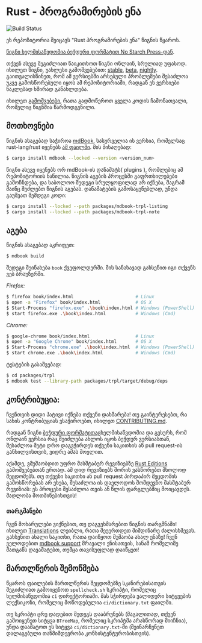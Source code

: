 # Rust - პროგრამირების ენა

![Build Status](https://github.com/rust-lang/book/workflows/CI/badge.svg)

ეს რეპოზიტორია შეიცავს "Rust პროგრამირების ენა" წიგნის წყაროს.

[წიგნი ხელმისაწვდომია ბეჭდური ფორმატით No Starch Press-დან][nostarch].

[nostarch]: https://nostarch.com/rust-programming-language-2nd-edition

თქვენ ასევე შეგიძლიათ წაიკითხოთ წიგნი ონლაინ, სრულიად უფასოდ. იხილეთ წიგნი, უახლესი გამოშვებებით: [stable], [beta], [nightly]. გაითვალისწინეთ, რომ ამ ვერსიებში არსებული პრობლემები შესაძლოა უკვე გამოსწორებული იყოს ამ რეპოზიტორიაში, რადგან ეს ვერსიები ნაკლებად ხშირად
განახლდება.

[stable]: https://doc.rust-lang.org/stable/book/
[beta]: https://doc.rust-lang.org/beta/book/
[nightly]: https://doc.rust-lang.org/nightly/book/

იხილეთ [გამოშვებები], რათა გადმოწეროთ ყველა კოდის ჩამონათვალი, რომელიც წიგნშია წარმოდგენილი.

[გამოშვებები]: https://github.com/rust-lang/book/releases

## მოთხოვნები

წიგნის ასაგებად საჭიროა [mdBook], სასურველია ის ვერსია, რომელსაც rust-lang/rust იყენებს [ამ ფაილში][rust-mdbook]. მის მისაღებად:

[mdBook]: https://github.com/rust-lang/mdBook
[rust-mdbook]: https://github.com/rust-lang/rust/blob/master/src/tools/rustbook/Cargo.toml

```bash
$ cargo install mdbook --locked --version <version_num>
```

წიგნი ასევე იყენებს ორ mdBook-ის დანამატს( plugins ), რომლებიც ამ რეპოზიტორიის ნაწილია. წიგნის აგების პროცესში გაფრთხილებები გამოჩნდება, და საბოლოო შედეგი სრულყოფილად არ იქნება, მაგრამ მაინც შეძლებთ წიგნის აგებას. დანამატების გამოსაყენებლად, უნდა გაუშვათ შემდეგი კოდი:

```bash
$ cargo install --locked --path packages/mdbook-trpl-listing
$ cargo install --locked --path packages/mdbook-trpl-note
```

## აგება

წიგნის ასაგებად აკრიფეთ:

```bash
$ mdbook build
```

შედეგი შეინახება `book` ქვეფოლდერში. მის სანახავად გახსენით იგი თქვენს ვებ ბრაუზერში.

_Firefox:_

```bash
$ firefox book/index.html                       # Linux
$ open -a "Firefox" book/index.html             # OS X
$ Start-Process "firefox.exe" .\book\index.html # Windows (PowerShell)
$ start firefox.exe .\book\index.html           # Windows (Cmd)
```

_Chrome:_

```bash
$ google-chrome book/index.html                 # Linux
$ open -a "Google Chrome" book/index.html       # OS X
$ Start-Process "chrome.exe" .\book\index.html  # Windows (PowerShell)
$ start chrome.exe .\book\index.html            # Windows (Cmd)
```

ტესტების გასაშვებად:

```bash
$ cd packages/trpl
$ mdbook test --library-path packages/trpl/target/debug/deps
```

## კონტრიბუცია:

ჩვენთვის დიდი პატივი იქნება თქვენი დახმარება! თუ გაინტერესებთ, რა სახის კონტრიბუციას ვსაჭიროებთ, იხილეთ [CONTRIBUTING.md][contrib].

[contrib]: https://github.com/rust-lang/book/blob/main/CONTRIBUTING.md

რადგან წიგნი [ბეჭდური ფორმატითაც][nostarch]ხელმისაწვდომია და გვსურს, რომ ონლაინ ვერსია რაც შეიძლება ახლოს იყოს ბეჭდურ ვერსიასთან, შესაძლოა მეტი დრო დაგვჭირდეს თქვენი საკითხის ან pull request-ის განხილვისთვის, ვიდრე ამას მოელით.

აქამდე, ვმუშაობდით უფრო მასშტაბურ რევიზიებზე [Rust Editions](https://doc.rust-lang.org/edition-guide/) გამოშვებებთან ერთად. ამ დიდ რევიზიებს შორის ვასწორებთ მხოლოდ შეცდომებს. თუ თქვენი საკითხი ან pull request პირდაპირ შეცდომის გამოსწორებას არ ეხება, შესაძლოა ის დაელოდოს მომდევნო მასშტაბურ რევიზიას: ეს პროცესი შესაძლოა თვის ან წლის ფარგლებშიც მოიცავდეს. მადლობა მოთმინებისთვის!

### თარგმანები

ჩვენ მოხარულები ვიქნებით, თუ დაგვეხმარებით წიგნის თარგმნაში! იხილეთ [Translations] ლეიბლი, რათა შეუერთდეთ მიმდინარე ძალისხმევას. გახსენით ახალი საკითხი, რათა დაიწყოთ მუშაობა ახალ ენაზე! ჩვენ ველოდებით [mdbook support] მრავალი ენისათვის, სანამ რომელიმე მათგანს დავამატებთ, თუმცა თავისუფლად დაიწყეთ!

[Translations]: https://github.com/rust-lang/book/issues?q=is%3Aopen+is%3Aissue+label%3ATranslations
[mdbook support]: https://github.com/rust-lang/mdBook/issues/5

## მართლწერის შემოწმება

წყაროს ფაილების მართლწერის შეცდომებზე სკანირებისათვის შეგიძლიათ გამოიყენოთ `spellcheck.sh` სკრიპტი, რომელიც ხელმისაწვდომია `ci` დირექტორიაში. მას სჭირდება ვალიდური სიტყვების ლექსიკონი, რომელიც მოწოდებულია `ci/dictionary.txt` ფაილში.

თუ სკრიპტი ცრუ დადებით შედეგს დააბრუნებს (მაგალითად, თქვენ გამოიყენეთ სიტყვა `BTreeMap`, რომელიც სკრიპტმა არასწორად მიიჩნია), უნდა დაამატოთ ეს სიტყვა `ci/dictionary.txt`-ში (შეინარჩუნეთ დალაგებული თანმიმდევრობა კონსისტენტურობისთვის).
